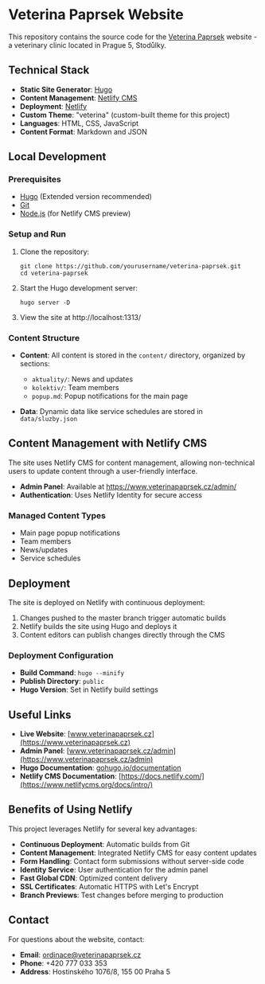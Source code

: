 # Veterina Paprsek Website

This repository contains the source code for the [Veterina Paprsek](https://www.veterinapaprsek.cz) website - a veterinary clinic located in Prague 5, Stodůlky.

## Technical Stack

- **Static Site Generator**: [Hugo](https://gohugo.io/)
- **Content Management**: [Netlify CMS](https://www.netlify.com/)
- **Deployment**: [Netlify](https://app.netlify.com/)
- **Custom Theme**: "veterina" (custom-built theme for this project)
- **Languages**: HTML, CSS, JavaScript
- **Content Format**: Markdown and JSON

## Local Development

### Prerequisites

- [Hugo](https://gohugo.io/getting-started/installing/) (Extended version recommended)
- [Git](https://git-scm.com/downloads)
- [Node.js](https://nodejs.org/) (for Netlify CMS preview)

### Setup and Run

1. Clone the repository:
   ```
   git clone https://github.com/yourusername/veterina-paprsek.git
   cd veterina-paprsek
   ```

2. Start the Hugo development server:
   ```
   hugo server -D
   ```

3. View the site at http://localhost:1313/

### Content Structure

- **Content**: All content is stored in the `content/` directory, organized by sections:
  - `aktuality/`: News and updates
  - `kolektiv/`: Team members
  - `popup.md`: Popup notifications for the main page

- **Data**: Dynamic data like service schedules are stored in `data/sluzby.json`

## Content Management with Netlify CMS

The site uses Netlify CMS for content management, allowing non-technical users to update content through a user-friendly interface.

- **Admin Panel**: Available at https://www.veterinapaprsek.cz/admin/
- **Authentication**: Uses Netlify Identity for secure access

### Managed Content Types

- Main page popup notifications
- Team members
- News/updates
- Service schedules

## Deployment

The site is deployed on Netlify with continuous deployment:

1. Changes pushed to the master branch trigger automatic builds
2. Netlify builds the site using Hugo and deploys it
3. Content editors can publish changes directly through the CMS

### Deployment Configuration

- **Build Command**: `hugo --minify`
- **Publish Directory**: `public`
- **Hugo Version**: Set in Netlify build settings

## Useful Links

- **Live Website**: [www.veterinapaprsek.cz](https://www.veterinapaprsek.cz)
- **Admin Panel**: [www.veterinapaprsek.cz/admin](https://www.veterinapaprsek.cz/admin)
- **Hugo Documentation**: [gohugo.io/documentation](https://gohugo.io/documentation/)
- **Netlify CMS Documentation**: [https://docs.netlify.com/](https://www.netlifycms.org/docs/intro/)

## Benefits of Using Netlify

This project leverages Netlify for several key advantages:

- **Continuous Deployment**: Automatic builds from Git
- **Content Management**: Integrated Netlify CMS for easy content updates
- **Form Handling**: Contact form submissions without server-side code
- **Identity Service**: User authentication for the admin panel
- **Fast Global CDN**: Optimized content delivery
- **SSL Certificates**: Automatic HTTPS with Let's Encrypt
- **Branch Previews**: Test changes before merging to production

## Contact

For questions about the website, contact:
- **Email**: ordinace@veterinapaprsek.cz
- **Phone**: +420 777 033 353
- **Address**: Hostinského 1076/8, 155 00 Praha 5